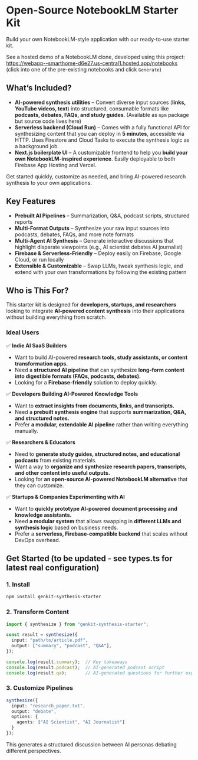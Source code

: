 # Open-Source NotebookLM Starter Kit  

Build your own NotebookLM-style application with our ready-to-use starter kit.

See a hosted demo of a NotebookLM clone, developed using this project: https://webapp--smarthome-d6e27.us-central1.hosted.app/notebooks (click into one of the pre-existing notebooks and click `Generate`)

## What’s Included?  
- **AI-powered synthesis utilities** – Convert diverse input sources (**links, YouTube videos, text**) into structured, consumable formats like **podcasts, debates, FAQs, and study guides**. (Available as `npm` package but source code lives here)
- **Serverless backend (Cloud Run)** – Comes with a fully functional API for synthesizing content that you can deploy in **5 minutes**, accessible via HTTP. Uses Firestore and Cloud Tasks to execute the synthesis logic as a background job.
- **Next.js boilerplate UI** – A customizable frontend to help you **build your own NotebookLM-inspired experience**. Easily deployable to both Firebase App Hosting and Vercel.

Get started quickly, customize as needed, and bring AI-powered research synthesis to your own applications.  

## Key Features  
- **Prebuilt AI Pipelines** – Summarization, Q&A, podcast scripts, structured reports  
- **Multi-Format Outputs** – Synthesize your raw input sources into podcasts, debates, FAQs, and more note formats  
- **Multi-Agent AI Synthesis** – Generate interactive discussions that highlight disparate viewpoints (e.g., AI scientist debates AI journalist)  
- **Firebase & Serverless-Friendly** – Deploy easily on Firebase, Google Cloud, or run locally  
- **Extensible & Customizable** – Swap LLMs, tweak synthesis logic, and extend with your own transformations by following the existing pattern

## Who is This For?  

This starter kit is designed for **developers, startups, and researchers** looking to integrate **AI-powered content synthesis** into their applications without building everything from scratch.  

### Ideal Users  

✅ **Indie AI SaaS Builders**  
- Want to build AI-powered **research tools, study assistants, or content transformation apps.**  
- Need a **structured AI pipeline** that can synthesize **long-form content into digestible formats (FAQs, podcasts, debates).**  
- Looking for a **Firebase-friendly** solution to deploy quickly.  

✅ **Developers Building AI-Powered Knowledge Tools**  
- Want to **extract insights from documents, links, and transcripts.**  
- Need a **prebuilt synthesis engine** that supports **summarization, Q&A, and structured notes.**  
- Prefer **a modular, extendable AI pipeline** rather than writing everything manually.  

✅ **Researchers & Educators**  
- Need to **generate study guides, structured notes, and educational podcasts** from existing materials.  
- Want a way to **organize and synthesize research papers, transcripts, and other content into useful outputs.**  
- Looking for **an open-source AI-powered NotebookLM alternative** that they can customize.  

✅ **Startups & Companies Experimenting with AI**  
- Want to **quickly prototype AI-powered document processing and knowledge assistants.**  
- Need **a modular system** that allows swapping in **different LLMs and synthesis logic** based on business needs.  
- Prefer a **serverless, Firebase-compatible backend** that scales without DevOps overhead.  

## Get Started (to be updated - see types.ts for latest real configuration)

### 1. Install  
```sh
npm install genkit-synthesis-starter
```

### 2. Transform Content
```ts
import { synthesize } from "genkit-synthesis-starter";

const result = synthesize({
  input: "path/to/article.pdf",
  output: ["summary", "podcast", "Q&A"],
});

console.log(result.summary);  // Key takeaways
console.log(result.podcast);  // AI-generated podcast script
console.log(result.qa);       // AI-generated questions for further exploration
```
### 3. Customize Pipelines
```ts
synthesize({
  input: "research_paper.txt",
  output: "debate",
  options: {
    agents: ["AI Scientist", "AI Journalist"]
  }
});
```
This generates a structured discussion between AI personas debating different perspectives.


